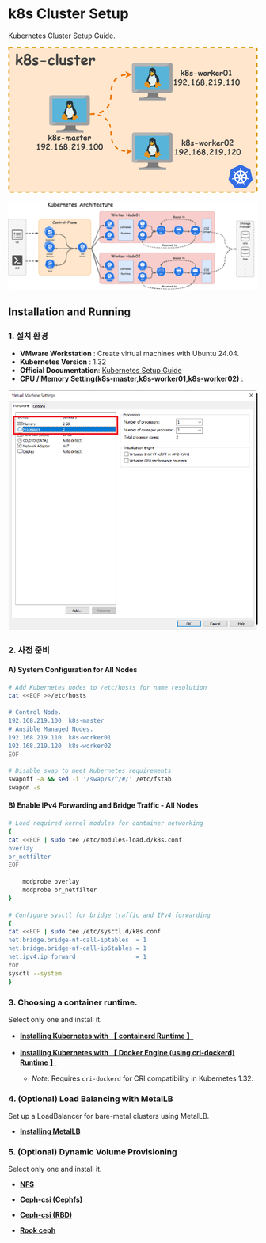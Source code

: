# k8s Cluster Setup

Kubernetes Cluster Setup Guide.

![node_info.drawio](https://github.com/revenge1005/k8s-cluster-setup/blob/main/node_info.drawio.png)

![k8s-arch](https://github.com/revenge1005/k8s-cluster-setup/blob/main/k8s-architecture.png)


## Installation and Running

### 1. 설치 환경

- **VMware Workstation** : Create virtual machines with Ubuntu 24.04.
- **Kubernetes Version** : 1.32
- **Official Documentation**: [Kubernetes Setup Guide](https://kubernetes.io/docs/setup/production-environment/tools/kubeadm/install-kubeadm/)
- **CPU / Memory Setting(k8s-master,k8s-worker01,k8s-worker02)** : 

![cpu_memory](https://github.com/revenge1005/k8s-cluster-setup/blob/main/k8s_cpu_memory.PNG)

### 2. 사전 준비

#### A) System Configuration for All Nodes 

```bash
# Add Kubernetes nodes to /etc/hosts for name resolution
cat <<EOF >>/etc/hosts

# Control Node.
192.168.219.100  k8s-master  
# Ansible Managed Nodes.
192.168.219.110  k8s-worker01  
192.168.219.120  k8s-worker02
EOF

# Disable swap to meet Kubernetes requirements
swapoff -a && sed -i '/swap/s/^/#/' /etc/fstab
swapon -s
```

#### B) Enable IPv4 Forwarding and Bridge Traffic - All Nodes

```bash
# Load required kernel modules for container networking
{
cat <<EOF | sudo tee /etc/modules-load.d/k8s.conf
overlay
br_netfilter
EOF

	modprobe overlay
	modprobe br_netfilter
}

# Configure sysctl for bridge traffic and IPv4 forwarding
{
cat <<EOF | sudo tee /etc/sysctl.d/k8s.conf
net.bridge.bridge-nf-call-iptables  = 1
net.bridge.bridge-nf-call-ip6tables = 1
net.ipv4.ip_forward                 = 1
EOF
sysctl --system
}
```

### 3. Choosing a container runtime. 

Select only one and install it.

* [**Installing Kubernetes with 【 containerd Runtime 】**](https://github.com/revenge1005/k8s-cluster-setup/tree/main/02.%20Container%20runtime/02-02.%20containerd)

* [**Installing Kubernetes with 【 Docker Engine (using cri-dockerd) Runtime 】**](https://github.com/revenge1005/k8s-cluster-setup/tree/main/02.%20Container%20runtime/02-01.%20Docker%20Engine)
  * *Note*: Requires `cri-dockerd` for CRI compatibility in Kubernetes 1.32.


### 4. (Optional) Load Balancing with MetalLB
Set up a LoadBalancer for bare-metal clusters using MetalLB.

* [**Installing MetalLB**](https://github.com/revenge1005/k8s-cluster-setup/tree/main/03.%20MetalLB)


### 5. (Optional) Dynamic Volume Provisioning

Select only one and install it.

* [**NFS**](https://github.com/revenge1005/k8s-cluster-setup/tree/main/04.%20Dynamic%20Volume%20Provisioning/04-01.%20NFS)

* [**Ceph-csi (Cephfs)**](https://github.com/revenge1005/k8s-cluster-setup/tree/main/04.%20Dynamic%20Volume%20Provisioning/04-02.%20Ceph-csi(cephfs))

* [**Ceph-csi (RBD)**](https://github.com/revenge1005/k8s-cluster-setup/tree/main/04.%20Dynamic%20Volume%20Provisioning/04-03.%20Ceph-csi(rbd))

* [**Rook ceph**](https://github.com/revenge1005/k8s-cluster-setup/tree/main/04.%20Dynamic%20Volume%20Provisioning/04-04.%20rook_ceph)